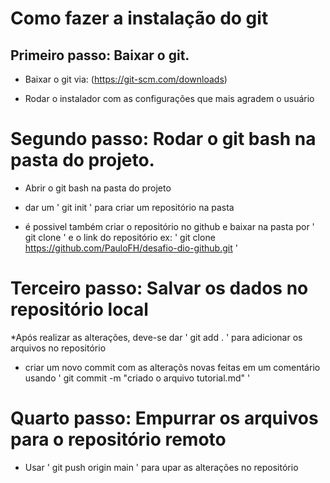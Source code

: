 # Como fazer a instalação do git

## Primeiro passo: Baixar o git.

* Baixar o git via: (https://git-scm.com/downloads)

* Rodar o instalador com as configurações que mais agradem o usuário

# Segundo passo: Rodar o git bash na pasta do projeto.

* Abrir o git bash na pasta do projeto

* dar um ' git init ' para criar um repositório na pasta

* é possivel também criar o repositório no github e baixar na pasta por ' git clone ' e o link do repositório
ex: ' git clone https://github.com/PauloFH/desafio-dio-github.git '

# Terceiro passo: Salvar os dados no repositório local

*Após realizar as alterações, deve-se dar ' git add . ' para adicionar os arquivos no repositório

* criar um novo commit com as alteraçõs novas feitas em um comentário usando  ' git commit -m "criado o arquivo tutorial.md" '
# Quarto passo: Empurrar os arquivos para o repositório remoto

* Usar ' git push origin main ' para upar as alterações no repositório